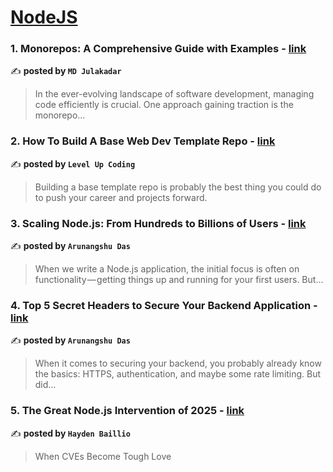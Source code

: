 
<h1><a href=https://medium.com/tag/nodejs/recommended target="_blank" rel="noopener noreferrer">NodeJS</a></h1>
<h3>1. Monorepos: A Comprehensive Guide with Examples - <a href="https://medium.com/@julakadaredrishi/monorepos-a-comprehensive-guide-with-examples-63202cfab711" target="_blank" rel="noopener noreferrer">link</a></h3>

✍️ **posted by `MD Julakadar`**

<blockquote>In the ever-evolving landscape of software development, managing code efficiently is crucial. One approach gaining traction is the monorepo…</blockquote>

<h3>2. How To Build A Base Web Dev Template Repo - <a href="https://medium.com/gitconnected/how-to-build-a-base-web-dev-template-repo-d4172ebfa915" target="_blank" rel="noopener noreferrer">link</a></h3>

✍️ **posted by `Level Up Coding`**

<blockquote>Building a base template repo is probably the best thing you could do to push your career and projects forward.</blockquote>

<h3>3. Scaling Node.js: From Hundreds to Billions of Users - <a href="https://medium.com/@arunangshudas/scaling-node-js-from-hundreds-to-billions-of-users-86816aca1bb3" target="_blank" rel="noopener noreferrer">link</a></h3>

✍️ **posted by `Arunangshu Das`**

<blockquote>When we write a Node.js application, the initial focus is often on functionality — getting things up and running for your first users. But…</blockquote>

<h3>4. Top 5 Secret Headers to Secure Your Backend Application - <a href="https://medium.com/@arunangshudas/top-5-secret-headers-to-secure-your-backend-application-fbb8f6a5d525" target="_blank" rel="noopener noreferrer">link</a></h3>

✍️ **posted by `Arunangshu Das`**

<blockquote>When it comes to securing your backend, you probably already know the basics: HTTPS, authentication, and maybe some rate limiting. But did…</blockquote>

<h3>5. The Great Node.js Intervention of 2025 - <a href="https://medium.com/@haydengpt/the-great-node-js-intervention-of-2025-24821f8d0cec" target="_blank" rel="noopener noreferrer">link</a></h3>

✍️ **posted by `Hayden Baillio`**

<blockquote>When CVEs Become Tough Love</blockquote>

